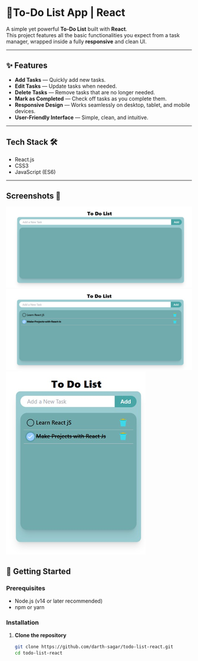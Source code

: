 # 📝To-Do List App | React

A simple yet powerful **To-Do List** built with **React**.  
This project features all the basic functionalities you expect from a task manager, wrapped inside a fully **responsive** and clean UI.

---

## ✨ Features

- **Add Tasks** — Quickly add new tasks.
- **Edit Tasks** — Update tasks when needed.
- **Delete Tasks** — Remove tasks that are no longer needed.
- **Mark as Completed** — Check off tasks as you complete them.
- **Responsive Design** — Works seamlessly on desktop, tablet, and mobile devices.
- **User-Friendly Interface** — Simple, clean, and intuitive.

---

## Tech Stack 🛠️
- React.js
- CSS3
- JavaScript (ES6)

---

## Screenshots 📸

![](https://raw.githubusercontent.com/darth-sagar/To-Do-List/main/public/screenshots/scr-1.jpg)
![](https://raw.githubusercontent.com/darth-sagar/To-Do-List/main/public/screenshots/scr-3.jpg)
![](https://raw.githubusercontent.com/darth-sagar/To-Do-List/main/public/screenshots/scr-2.jpg)


## 🚀 Getting Started

### Prerequisites
- Node.js (v14 or later recommended)
- npm or yarn

### Installation

1. **Clone the repository**
   ```bash
   git clone https://github.com/darth-sagar/todo-list-react.git
   cd todo-list-react

